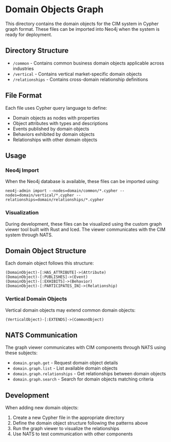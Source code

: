# Domain Objects Graph

This directory contains the domain objects for the CIM system in Cypher graph format. These files can be imported into Neo4j when the system is ready for deployment.

## Directory Structure

- `/common` - Contains common business domain objects applicable across industries
- `/vertical` - Contains vertical market-specific domain objects
- `/relationships` - Contains cross-domain relationship definitions

## File Format

Each file uses Cypher query language to define:
- Domain objects as nodes with properties
- Object attributes with types and descriptions
- Events published by domain objects
- Behaviors exhibited by domain objects
- Relationships with other domain objects

## Usage

### Neo4j Import

When the Neo4j database is available, these files can be imported using:

```
neo4j-admin import --nodes=domain/common/*.cypher --nodes=domain/vertical/*.cypher --relationships=domain/relationships/*.cypher
```

### Visualization

During development, these files can be visualized using the custom graph viewer tool built with Rust and Iced. The viewer communicates with the CIM system through NATS.

## Domain Object Structure

Each domain object follows this structure:

```
(DomainObject)-[:HAS_ATTRIBUTE]->(Attribute)
(DomainObject)-[:PUBLISHES]->(Event)
(DomainObject)-[:EXHIBITS]->(Behavior)
(DomainObject)-[:PARTICIPATES_IN]->(Relationship)
```

### Vertical Domain Objects

Vertical domain objects may extend common domain objects:

```
(VerticalObject)-[:EXTENDS]->(CommonObject)
```

## NATS Communication

The graph viewer communicates with CIM components through NATS using these subjects:

- `domain.graph.get` - Request domain object details
- `domain.graph.list` - List available domain objects
- `domain.graph.relationships` - Get relationships between domain objects
- `domain.graph.search` - Search for domain objects matching criteria

## Development

When adding new domain objects:

1. Create a new Cypher file in the appropriate directory
2. Define the domain object structure following the patterns above
3. Run the graph viewer to visualize the relationships
4. Use NATS to test communication with other components 